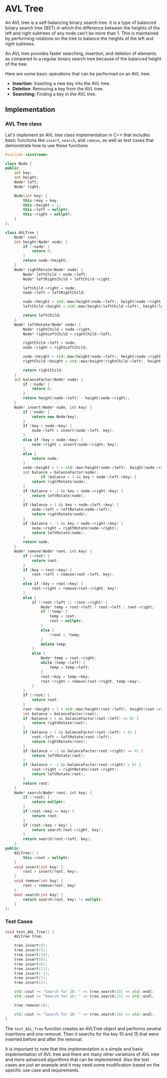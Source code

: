 # AVL Tree

An AVL tree is a self-balancing binary search tree. It is a type of balanced binary search tree (BST) in which the difference between the heights of the left and right subtrees of any node can't be more than 1. This is maintained by performing rotations on the tree to balance the heights of the left and right subtrees.

An AVL tree provides faster searching, insertion, and deletion of elements as compared to a regular binary search tree because of the balanced height of the tree.

Here are some basic operations that can be performed on an AVL tree:

- **Insertion**: Inserting a new key into the AVL tree.
- **Deletion**: Removing a key from the AVL tree.
- **Searching**: Finding a key in the AVL tree.

## Implementation

### AVL Tree class

Let's implement an AVL tree class implementation in C++ that includes basic functions like `insert`, `search`, and `remove`, as well as test cases that demonstrate how to use these functions

```cpp
#include <iostream>

class Node {
public:
    int key;
    int height;
    Node* left;
    Node* right;

    Node(int key) {
        this->key = key;
        this->height = 1;
        this->left = nullptr;
        this->right = nullptr;
    }
};

class AVLTree {
    Node* root;
    int height(Node* node) {
        if (!node) {
            return 0;
        }
        return node->height;
    }
    Node* rightRotate(Node* node) {
        Node* leftChild = node->left;
        Node* leftRightChild = leftChild->right;

        leftChild->right = node;
        node->left = leftRightChild;

        node->height = std::max(height(node->left), height(node->right)) + 1;
        leftChild->height = std::max(height(leftChild->left), height(leftChild->right)) + 1;

        return leftChild;
    }
    Node* leftRotate(Node* node) {
        Node* rightChild = node->right;
        Node* rightLeftChild = rightChild->left;

        rightChild->left = node;
        node->right = rightLeftChild;

        node->height = std::max(height(node->left), height(node->right)) + 1;
        rightChild->height = std::max(height(rightChild->left), height(rightChild->right)) + 1;

        return rightChild;
    }
    int balanceFactor(Node* node) {
        if (!node) {
            return 0;
        }
        return height(node->left) - height(node->right);
    }
    Node* insert(Node* node, int key) {
        if (!node) {
            return new Node(key);
        }
        if (key < node->key) {
            node->left = insert(node->left, key);
        }
        else if (key > node->key) {
            node->right = insert(node->right, key);
        }
        else {
            return node;
        }
        node->height = 1 + std::max(height(node->left), height(node->right));
        int balance = balanceFactor(node);
                if (balance > 1 && key < node->left->key) {
            return rightRotate(node);
        }
        if (balance < -1 && key > node->right->key) {
            return leftRotate(node);
        }
        if (balance > 1 && key > node->left->key) {
            node->left = leftRotate(node->left);
            return rightRotate(node);
        }
        if (balance < -1 && key < node->right->key) {
            node->right = rightRotate(node->right);
            return leftRotate(node);
        }
        return node;
    }
    Node* remove(Node* root, int key) {
        if (!root) {
            return root;
        }
        if (key < root->key) {
            root->left = remove(root->left, key);
        }
        else if (key > root->key) {
            root->right = remove(root->right, key);
        }
        else {
            if (!root->left || !root->right) {
                Node* temp = root->left ? root->left : root->right;
                if (!temp) {
                    temp = root;
                    root = nullptr;
                }
                else {
                    *root = *temp;
                }
                delete temp;
            }
            else {
                Node* temp = root->right;
                while (temp->left) {
                    temp = temp->left;
                }
                root->key = temp->key;
                root->right = remove(root->right, temp->key);
            }
        }
        if (!root) {
            return root;
        }
        root->height = 1 + std::max(height(root->left), height(root->right));
        int balance = balanceFactor(root);
        if (balance > 1 && balanceFactor(root->left) >= 0) {
            return rightRotate(root);
        }
        if (balance > 1 && balanceFactor(root->left) < 0) {
            root->left = leftRotate(root->left);
            return rightRotate(root);
        }
        if (balance < -1 && balanceFactor(root->right) <= 0) {
            return leftRotate(root);
        }
        if (balance < -1 && balanceFactor(root->right) > 0) {
            root->right = rightRotate(root->right);
            return leftRotate(root);
        }
        return root;
    }
    Node* search(Node* root, int key) {
        if (!root) {
            return nullptr;
        }
        if (root->key == key) {
            return root;
        }
        if (root->key < key) {
            return search(root->right, key);
        }
        return search(root->left, key);
    }
public:
    AVLTree() {
        this->root = nullptr;
    }
    void insert(int key) {
        root = insert(root, key);
    }
    void remove(int key) {
        root = remove(root, key)
    }
    bool search(int key) {
        return search(root, key) != nullptr;
    }
};
```

### Test Cases

```cpp
void test_AVL_Tree() {
    AVLTree tree;

    tree.insert(9);
    tree.insert(5);
    tree.insert(10);
    tree.insert(0);
    tree.insert(6);
    tree.insert(11);
    tree.insert(-1);
    tree.insert(1);
    tree.insert(2);

    std::cout << "Search for 10: " << tree.search(10) << std::endl;
    std::cout << "Search for 15: " << tree.search(15) << std::endl;

    tree.remove(10);

    std::cout << "Search for 10: " << tree.search(10) << std::endl;
}
```

The `test_AVL_Tree` function creates an AVLTree object and performs several insertions and one removal. Then it searchs for the key 10 and 15 that were inserted before and after the removal.

It is important to note that this implementation is a simple and basic implementation of AVL tree and there are many other variations of AVL tree and more advanced algorithms that can be implemented. Also the test cases are just an example and it may need some modification based on the specific use case and requirements.